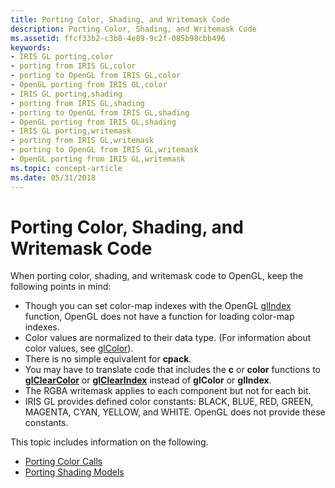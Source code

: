 ```yaml
---
title: Porting Color, Shading, and Writemask Code
description: Porting Color, Shading, and Writemask Code
ms.assetid: ffcf33b2-c3b8-4e89-9c2f-085b98cbb496
keywords:
- IRIS GL porting,color
- porting from IRIS GL,color
- porting to OpenGL from IRIS GL,color
- OpenGL porting from IRIS GL,color
- IRIS GL porting,shading
- porting from IRIS GL,shading
- porting to OpenGL from IRIS GL,shading
- OpenGL porting from IRIS GL,shading
- IRIS GL porting,writemask
- porting from IRIS GL,writemask
- porting to OpenGL from IRIS GL,writemask
- OpenGL porting from IRIS GL,writemask
ms.topic: concept-article
ms.date: 05/31/2018
---
```


# Porting Color, Shading, and Writemask Code

When porting color, shading, and writemask code to OpenGL, keep the following points in mind:

-   Though you can set color-map indexes with the OpenGL [glIndex](glindex-functions.md) function, OpenGL does not have a function for loading color-map indexes.
-   Color values are normalized to their data type. (For information about color values, see [glColor](glcolor-functions.md)).
-   There is no simple equivalent for **cpack**.
-   You may have to translate code that includes the **c** or **color** functions to [**glClearColor**](glclearcolor.md) or [**glClearIndex**](glclearindex.md) instead of **glColor** or **glIndex**.
-   The RGBA writemask applies to each component but not for each bit.
-   IRIS GL provides defined color constants: BLACK, BLUE, RED, GREEN, MAGENTA, CYAN, YELLOW, and WHITE. OpenGL does not provide these constants.

This topic includes information on the following.

-   [Porting Color Calls](porting-color-calls.md)
-   [Porting Shading Models](porting-shading-models.md)

 

 




